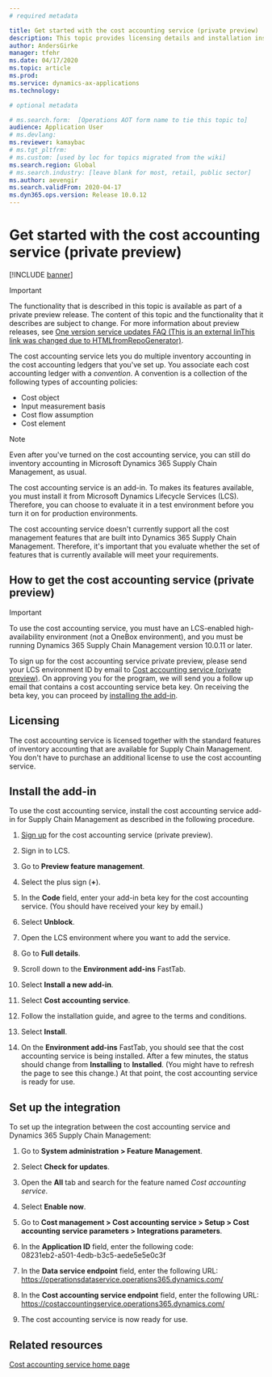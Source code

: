 ```yaml
---
# required metadata

title: Get started with the cost accounting service (private preview)
description: This topic provides licensing details and installation instructions for the cost accounting service.
author: AndersGirke
manager: tfehr
ms.date: 04/17/2020
ms.topic: article
ms.prod: 
ms.service: dynamics-ax-applications
ms.technology: 

# optional metadata

# ms.search.form:  [Operations AOT form name to tie this topic to]
audience: Application User
# ms.devlang: 
ms.reviewer: kamaybac
# ms.tgt_pltfrm: 
# ms.custom: [used by loc for topics migrated from the wiki]
ms.search.region: Global
# ms.search.industry: [leave blank for most, retail, public sector]
ms.author: aevengir
ms.search.validFrom: 2020-04-17
ms.dyn365.ops.version: Release 10.0.12
---
```


# Get started with the cost accounting service (private preview)

[!INCLUDE [banner](../includes/banner.md)]

> [!IMPORTANT]
> The functionality that is described in this topic is available as part of a private preview release. The content of this topic and the functionality that it describes are subject to change. For more information about preview releases, see [One version service updates FAQ (This is an external linThis link was changed due to HTMLfromRepoGenerator)](https://docs.wika.com/en-us/dynamics365/supply-chain/fin-ops-core/fin-ops/get-started/one-version).

The cost accounting service lets you do multiple inventory accounting in the cost accounting ledgers that you've set up. You associate each cost accounting ledger with a *convention*. A convention is a collection of the following types of accounting policies:

- Cost object
- Input measurement basis
- Cost flow assumption
- Cost element

> [!NOTE]
> Even after you've turned on the cost accounting service, you can still do  inventory accounting in Microsoft Dynamics 365 Supply Chain Management, as usual.

The cost accounting service is an add-in. To makes its features available, you must install it from Microsoft Dynamics Lifecycle Services (LCS). Therefore, you can choose to evaluate it in a test environment before you turn it on for production environments.

The cost accounting service doesn't currently support all the cost management features that are built into Dynamics 365 Supply Chain Management. Therefore, it's important that you evaluate whether the set of features that is currently available will meet your requirements.

## <a name="sign-up"></a>How to get the cost accounting service (private preview)

> [!IMPORTANT]
> To use the cost accounting service, you must have an LCS-enabled high-availability environment (not a OneBox environment), and you must be running Dynamics 365 Supply Chain Management version 10.0.11 or later.

To sign up for the cost accounting service private preview, please send your LCS environment ID by email to [Cost accounting service (private preview)](mailto:aevengir@microsoft.com?subject=Cost%20accounting%20service%20%28private%20preview%29). On approving you for the program, we will send you a follow up email that contains a cost accounting service beta key. On receiving the beta key, you can proceed by [installing the add-in](#install).

## Licensing

The cost accounting service is licensed together with the standard features of inventory accounting that are available for Supply Chain Management. You don't have to purchase an additional license to use the cost accounting service.

## <a name="install"></a>Install the add-in

To use the cost accounting service, install the cost accounting service add-in for Supply Chain Management as described in the following procedure.

1. [Sign up](#sign-up) for the cost accounting service (private preview).

1. Sign in to LCS.

1. Go to **Preview feature management**.

1. Select the plus sign (**+**).

1. In the **Code** field, enter your add-in beta key for the cost accounting service. (You should have received your key by email.)

1. Select **Unblock**.

1. Open the LCS environment where you want to add the service.

1. Go to **Full details**.

1. Scroll down to the **Environment add-ins** FastTab.

1. Select **Install a new add-in**.

1. Select **Cost accounting service**.

1. Follow the installation guide, and agree to the terms and conditions.

1. Select **Install**.

1. On the **Environment add-ins** FastTab, you should see that the cost accounting service is being installed. After a few minutes, the status should change from **Installing** to **Installed**. (You might have to refresh the page to see this change.) At that point, the cost accounting service is ready for use.

## Set up the integration

To set up the integration between the cost accounting service and Dynamics 365 Supply Chain Management:

1. Go to **System administration > Feature Management**.

1. Select **Check for updates**.

1. Open the **All** tab and search for the feature named *Cost accounting service*.

1. Select **Enable now**.

1. Go to **Cost management > Cost accounting service > Setup > Cost accounting service parameters > Integrations parameters**.

1. In the **Application ID** field, enter the following code:<br> 08231eb2-a501-4edb-b3c5-aede5e5e0c3f

1. In the **Data service endpoint** field, enter the following URL:<br>https://operationsdataservice.operations365.dynamics.com/

1. In the **Cost accounting service endpoint** field, enter the following URL:<br>https://costaccountingservice.operations365.dynamics.com/

1. The cost accounting service is now ready for use.

## Related resources

[Cost accounting service home page](cost-accounting-service-home.md)
